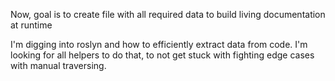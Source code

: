 ﻿Now, goal is to create file with all required data to build living documentation at runtime

I'm digging into roslyn and how to efficiently extract data from code. I'm looking for all helpers to do that, to not get stuck with fighting edge cases with manual traversing.
